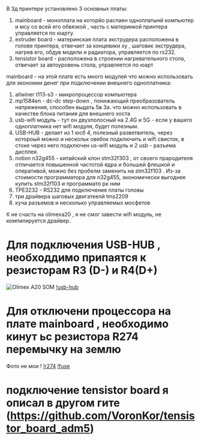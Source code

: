 В 3д принтере установлено 3 основных платы:
1) mainboard - моноплата на которйо распаен одноплатынй компьютер и мсу со всей его обвязкой , часть с материнкой принтера управляется по юарту.
2) extruder board - материнская плата экструдера расположена в голове принтера, отвечает за концевики xy , шаговик экструдера, нагрев его, обдув модели и радиатора, управляется по rs232.
3) tensistor board - расположена в строении нагревательного стола, отвечает за автоуровень стола, управляется по юарт


mainboard - на этой плате есть много модулей что можно использовать для экономии денег при подключении внешнего одноплатника:
1) allwiner t113-s3 - микропроцессор компьютера
2) mp1584en - dc-dc step-down , понижающий преобразователь напряжения, способен выдать 5в 3а. что можно использовать в качестве блока питания для внешнего хоста
3) usb-wifi модуль - тут он двухполосный на 2.4G и 5G - если у вашего одноплатника нет wifi модуля, будет полезным.
4) USB-HUB - делает из 1 юсб 4, полезный разветвитель, через котороый можно и нескольк овебок подключить и wifi свисток, в стоке через него подключен us-wifi модуль и 2 usb - разъема дисплея.
5) notion n32g455 - китайский клон stm32f303 ,  от своего прародителя отличается повышенной частотой ядра и большей флешкой и оперативой, можно без пробелм заменить на  stm32f103 . Из-за стоимости программатора для n32g455, экономически выгоднее купить stm32f103  и программато рк ним
6) TPE3232 - RS232  для подключение платы головы
7) три драйвера шаговых двигатеелй tms2209
8) куча разъемов и несколько управляемых мосфетов


К не счасть на olimexa20 , я не смог завести wifi модуль, не компилируется драйвер.
# Для подключения USB-HUB , необходдимо припаятся к резисторам R3 (D-) и R4(D+)
![Olimex A20 SOM](https://i.ibb.co/8gKq1QD/A20-SOM-N8-GB-1000x1000.jpg)
[!usb-hub](https://i.ibb.co/p1j7bWz/photo-2024-11-06-21-22-18.jpg)
# Для отключени процессора на плате mainboard , необходимо кинут ьс резистора R274 перемычку на землю
Фото не мои !
[!r274]([img]https://i.ibb.co/9YbVZsz/302020547-0fbe2005-98d2-40fd-9680-3af80fbdd664.png[/img])
[!fuse]([img]https://i.ibb.co/5Kt6CqG/302020560-d15508b5-2179-4b3f-8807-48be5b0bd5b8.png[/img])

# подключение tensistor board я описал в другом гите (https://github.com/VoronKor/tensistor_board_adm5)


